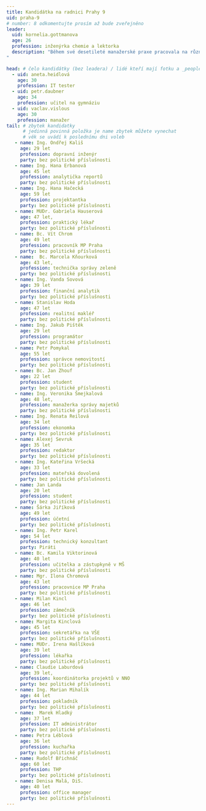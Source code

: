 ```yaml
---
title: Kandidátka na radnici Prahy 9
uid: praha-9
# number: 8 odkomentujte prosím až bude zveřejněno
leader: 
  uid: kornelia.gottmanova
  age: 26
  profession: inženýrka chemie a lektorka
  description: "Během své desetileté manažerské praxe pracovala na různých úrovních řízení: od vedoucího malého týmu po úroveň B-1. Má zkušenosti z managementu provozních i obchodních týmů v různých oborech průmyslu a obchodu (olejářský průmysl, logistika, odpadové hospodářství). Od roku 2006 pracuje v oblasti rozvoje lidí jako lektor, kouč a konzultant. Žije se svým partnerem a dvěma dcerami ve Vysočanech, Praha 9..
"

head: # čelo kandidátky (bez leadera) / lidé kteří mají fotku a _people/jmeno.md
  - uid: aneta.heidlová
    age: 30
    profession: IT tester
  - uid: petr.daubner
    age: 34
    profession: učitel na gymnáziu
  - uid: vaclav.vislous
    age: 30
    profession: manažer
tail: # zbytek kandidatky
      # jedinná povinná položka je name zbytek můžete vynechat
      # věk se uvádí k poslednímu dni voleb
   - name: Ing. Ondřej Kališ
     age: 29 let
     profession: dopravní inženýr
     party: bez politické příslušnosti
   - name: Ing. Hana Erbanová
     age: 45 let
     profession: analytička reportů
     party: bez politické příslušnosti
   - name: Ing. Hana Hačecká
     age: 59 let
     profession: projektantka
     party: bez politické příslušnosti
   - name: MUDr. Gabriela Hauserová
     age: 47 let,
     profession: praktický lékař
     party: bez politické příslušnosti
   - name: Bc. Vít Chrom
     age: 49 let
     profession: pracovník MP Praha
     party: bez politické příslušnosti
   - name:  Bc. Marcela Kňourková
     age: 43 let,
     profession: technička správy zeleně
     party: bez politické příslušnosti
   - name: Ing. Vanda Sovová
     age: 39 let
     profession: finanční analytik
     party: bez politické příslušnosti
   - name: Stanislav Hoda
     age: 47 let
     profession: realitní makléř
     party: bez politické příslušnosti
   - name: Ing. Jakub Pištěk
     age: 29 let
     profession: programátor
     party: bez politické příslušnosti
   - name: Petr Pomykal
     age: 55 let
     profession: správce nemovitostí
     party: bez politické příslušnosti
   - name: Bc. Jan Zhouf
     age: 22 let
     profession: student
     party: bez politické příslušnosti
   - name: Ing. Veronika Šmejkalová
     age: 48 let,
     profession: manažerka správy majetků
     party: bez politické příslušnosti
   - name: Ing. Renata Reilová
     age: 34 let
     profession: ekonomka
     party: bez politické příslušnosti
   - name: Alexej Sevruk
     age: 35 let
     profession: redaktor
     party: bez politické příslušnosti
   - name: Ing. Kateřina Vršecká
     age: 33 let
     profession: mateřská dovolená
     party: bez politické příslušnosti
   - name: Jan Landa
     age: 20 let
     profession: student
     party: bez politické příslušnosti
   - name: Šárka Jiříková
     age: 49 let
     profession: účetní
     party: bez politické příslušnosti
   - name: Ing. Petr Karel
     age: 54 let
     profession: technický konzultant
     party: Piráti
   - name: Bc. Kamila Viktorinová
     age: 40 let
     profession: učitelka a zástupkyně v MŠ
     party: bez politické příslušnosti
   - name: Mgr. Ilona Chromová
     age: 43 let
     profession: pracovnice MP Praha
     party: bez politické příslušnosti
   - name: Milan Kincl
     age: 46 let
     profession: zámečník
     party: bez politické příslušnosti
   - name: Margita Kinclová
     age: 45 let
     profession: sekretářka na VŠE
     party: bez politické příslušnosti
   - name: MUDr. Irena Hašlíková
     age: 39 let
     profession: lékařka
     party: bez politické příslušnosti
   - name: Claudie Laburdová
     age: 39 let,
     profession: koordinátorka projektů v NNO
     party: bez politické příslušnosti
   - name: Ing. Marian Mihalík
     age: 44 let
     profession: pokladník
     party: bez politické příslušnosti
   - name:  Marek Hladký
     age: 37 let
     profession: IT administrátor
     party: bez politické příslušnosti
   - name: Petra Léblová
     age: 36 let
     profession: kuchařka
     party: bez politické příslušnosti
   - name: Rudolf Břichnáč
     age: 60 let
     profession: THP
     party: bez politické příslušnosti
   - name: Denisa Malá, DiS.
     age: 40 let
     profession: office manager
     party: bez politické příslušnosti
---
```


